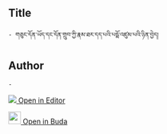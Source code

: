 ## Title
	- གཅུང་དོན་ཡོད་དང་དོན་གྲུབ་ཀྱི་རྣམ་ཐར་དད་པའི་པདྨོ་འཛུམ་པའི་ཉིན་བྱེད།

## Author
	- 



[<img src="https://img.icons8.com/color/25/000000/edit-property.png"> Open in Editor](http://editor.openpecha.org/P001816)

[<img width="25" src="https://library.bdrc.io/icons/BUDA-small.svg"> Open in Buda](https://library.bdrc.io/show/bdr:IE0OPP001816)
